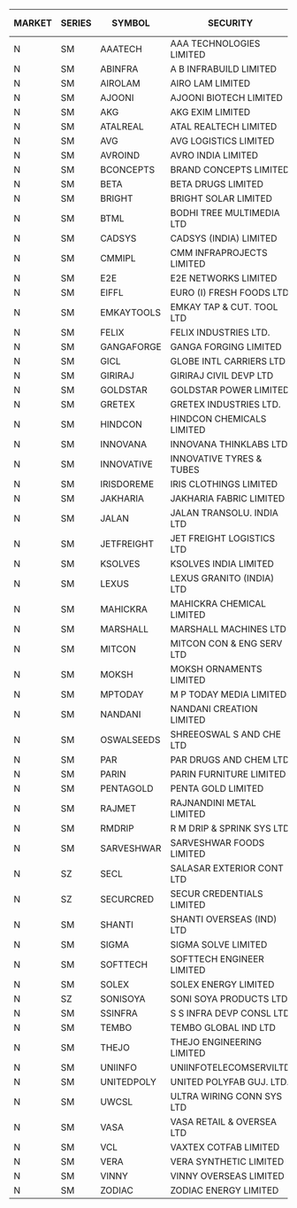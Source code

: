 


| MARKET | SERIES | SYMBOL | SECURITY | PREV CL PR | OPEN PRICE | HIGH PRICE | LOW PRICE | CLOSE PRICE | NET TRDVAL | NET TRDQTY | CORP IND | HI 52 WK | LO 52 WK |
| ----- | ----- | ----- | ----- | ----- | ----- | ----- | ----- | ----- | ----- | ----- | ----- | ----- | ----- |
| N | SM | AAATECH | AAA TECHNOLOGIES LIMITED | 42.20 | 42.25 | 42.25 | 42.20 | 42.20 | 253350.00 | 6000 |  | 48.00 | 42.20 |
| N | SM | ABINFRA | A B INFRABUILD LIMITED | 6.65 | 6.90 | 6.90 | 6.90 | 6.90 | 414000.00 | 60000 |  | 12.50 | 5.00 |
| N | SM | AIROLAM | AIRO LAM LIMITED | 28.00 | 30.00 | 30.00 | 30.00 | 30.00 | 90000.00 | 3000 |  | 36.00 | 14.45 |
| N | SM | AJOONI | AJOONI BIOTECH LIMITED | 31.90 | 32.50 | 32.50 | 32.50 | 32.50 | 390000.00 | 12000 |  | 36.50 | 6.35 |
| N | SM | AKG | AKG EXIM LIMITED | 92.80 | 90.00 | 94.80 | 88.25 | 94.80 | 1747520.00 | 19200 |  | 94.80 | 32.00 |
| N | SM | ATALREAL | ATAL REALTECH LIMITED | 36.45 | 37.00 | 37.00 | 37.00 | 37.00 | 59200.00 | 1600 |  | 51.00 | 33.70 |
| N | SM | AVG | AVG LOGISTICS LIMITED | 48.25 | 45.85 | 45.85 | 45.85 | 45.85 | 110040.00 | 2400 |  | 69.00 | 23.10 |
| N | SM | AVROIND | AVRO INDIA LIMITED | 51.00 | 50.00 | 50.00 | 48.60 | 48.60 | 1797200.00 | 36000 |  | 63.20 | 35.00 |
| N | SM | BCONCEPTS | BRAND CONCEPTS LIMITED | 25.70 | 26.00 | 26.00 | 26.00 | 26.00 | 78000.00 | 3000 |  | 32.05 | 13.70 |
| N | SM | BETA | BETA DRUGS LIMITED | 117.00 | 118.00 | 118.95 | 115.00 | 118.95 | 1118040.00 | 9600 |  | 140.80 | 37.00 |
| N | SM | BRIGHT | BRIGHT SOLAR LIMITED | 8.00 | 8.00 | 8.40 | 8.00 | 8.40 | 650250.00 | 78000 |  | 14.50 | 4.70 |
| N | SM | BTML | BODHI TREE MULTIMEDIA LTD | 85.00 | 72.50 | 76.50 | 72.50 | 76.50 | 265800.00 | 3600 |  | 96.00 | 68.50 |
| N | SM | CADSYS | CADSYS (INDIA) LIMITED | 20.05 | 20.10 | 20.10 | 19.90 | 19.90 | 80000.00 | 4000 |  | 33.90 | 15.50 |
| N | SM | CMMIPL | CMM INFRAPROJECTS LIMITED | 4.10 | 4.10 | 4.10 | 3.90 | 3.90 | 47700.00 | 12000 |  | 9.25 | 2.25 |
| N | SM | E2E | E2E NETWORKS LIMITED | 50.50 | 51.00 | 51.00 | 50.00 | 50.00 | 404400.00 | 8000 |  | 61.30 | 13.30 |
| N | SM | EIFFL | EURO (I) FRESH FOODS LTD | 75.35 | 75.50 | 76.00 | 75.50 | 76.00 | 121200.00 | 1600 |  | 115.25 | 64.80 |
| N | SM | EMKAYTOOLS | EMKAY TAP & CUT. TOOL LTD | 124.95 | 128.00 | 128.00 | 128.00 | 128.00 | 76800.00 | 600 |  | 164.75 | 58.65 |
| N | SM | FELIX | FELIX INDUSTRIES LTD. | 39.75 | 41.50 | 41.50 | 41.50 | 41.50 | 166000.00 | 4000 |  | 41.50 | 10.80 |
| N | SM | GANGAFORGE | GANGA FORGING LIMITED | 27.10 | 27.60 | 27.95 | 27.40 | 27.95 | 1544000.00 | 56000 |  | 34.70 | 8.70 |
| N | SM | GICL | GLOBE INTL CARRIERS LTD | 20.00 | 20.20 | 20.20 | 20.20 | 20.20 | 121200.00 | 6000 |  | 23.80 | 14.20 |
| N | SM | GIRIRAJ | GIRIRAJ CIVIL DEVP LTD | 38.85 | 40.75 | 40.75 | 40.75 | 40.75 | 48900.00 | 1200 |  | 40.75 | 20.95 |
| N | SM | GOLDSTAR | GOLDSTAR POWER LIMITED | 21.75 | 20.70 | 20.70 | 20.70 | 20.70 | 124200.00 | 6000 |  | 25.45 | 20.70 |
| N | SM | GRETEX | GRETEX INDUSTRIES LTD. | 8.80 | 9.00 | 9.00 | 9.00 | 9.00 | 54000.00 | 6000 |  | 9.10 | 5.20 |
| N | SM | HINDCON | HINDCON CHEMICALS LIMITED | 25.20 | 25.90 | 25.90 | 25.90 | 25.90 | 103600.00 | 4000 |  | 27.00 | 8.05 |
| N | SM | INNOVANA | INNOVANA THINKLABS LTD. | 85.00 | 81.50 | 82.10 | 81.50 | 82.10 | 326600.00 | 4000 |  | 125.00 | 70.25 |
| N | SM | INNOVATIVE | INNOVATIVE TYRES & TUBES | 8.70 | 9.00 | 9.00 | 9.00 | 9.00 | 27000.00 | 3000 |  | 11.60 | 5.40 |
| N | SM | IRISDOREME | IRIS CLOTHINGS LIMITED | 60.00 | 62.00 | 62.00 | 62.00 | 62.00 | 347200.00 | 5600 |  | 192.00 | 28.50 |
| N | SM | JAKHARIA | JAKHARIA FABRIC LIMITED | 145.00 | 145.00 | 145.00 | 145.00 | 145.00 | 116000.00 | 800 |  | 187.00 | 140.00 |
| N | SM | JALAN | JALAN TRANSOLU. INDIA LTD | 3.15 | 3.00 | 3.00 | 3.00 | 3.00 | 9000.00 | 3000 |  | 6.65 | 2.75 |
| N | SM | JETFREIGHT | JET FREIGHT LOGISTICS LTD | 19.55 | 20.35 | 20.35 | 20.35 | 20.35 | 81400.00 | 4000 |  | 21.60 | 11.90 |
| N | SM | KSOLVES | KSOLVES INDIA LIMITED | 559.55 | 545.00 | 545.00 | 545.00 | 545.00 | 327000.00 | 600 |  | 661.50 | 102.05 |
| N | SM | LEXUS | LEXUS GRANITO (INDIA) LTD | 21.10 | 20.90 | 20.95 | 20.85 | 20.95 | 2820700.00 | 135000 |  | 22.50 | 4.55 |
| N | SM | MAHICKRA | MAHICKRA CHEMICAL LIMITED | 79.10 | 80.90 | 80.90 | 80.90 | 80.90 | 121350.00 | 1500 |  | 92.90 | 70.00 |
| N | SM | MARSHALL | MARSHALL MACHINES LTD | 10.35 | 10.85 | 10.85 | 10.85 | 10.85 | 65100.00 | 6000 |  | 16.50 | 4.85 |
| N | SM | MITCON | MITCON CON & ENG SERV LTD | 39.00 | 40.50 | 40.50 | 40.50 | 40.50 | 243000.00 | 6000 |  | 43.00 | 36.50 |
| N | SM | MOKSH | MOKSH ORNAMENTS LIMITED | 39.95 | 39.00 | 39.00 | 39.00 | 39.00 | 117000.00 | 3000 |  | 42.50 | 21.00 |
| N | SM | MPTODAY | M P TODAY MEDIA LIMITED | 15.00 | 14.25 | 14.25 | 14.25 | 14.25 | 28500.00 | 2000 |  | 22.10 | 9.70 |
| N | SM | NANDANI | NANDANI CREATION LIMITED | 22.05 | 23.15 | 23.15 | 23.10 | 23.15 | 809250.00 | 35000 |  | 23.15 | 7.35 |
| N | SM | OSWALSEEDS | SHREEOSWAL S AND CHE LTD | 41.30 | 39.25 | 39.25 | 39.25 | 39.25 | 157000.00 | 4000 |  | 50.45 | 21.80 |
| N | SM | PAR | PAR DRUGS AND CHEM LTD | 65.00 | 65.10 | 65.90 | 65.00 | 65.70 | 1574000.00 | 24000 |  | 74.80 | 26.20 |
| N | SM | PARIN | PARIN FURNITURE LIMITED | 61.00 | 60.00 | 60.00 | 60.00 | 60.00 | 120000.00 | 2000 |  | 75.00 | 40.85 |
| N | SM | PENTAGOLD | PENTA GOLD LIMITED | 59.25 | 62.15 | 62.15 | 62.15 | 62.15 | 186450.00 | 3000 |  | 62.15 | 15.40 |
| N | SM | RAJMET | RAJNANDINI METAL LIMITED | 31.15 | 33.05 | 33.05 | 31.55 | 31.55 | 769600.00 | 24000 |  | 41.30 | 23.85 |
| N | SM | RMDRIP | R M DRIP & SPRINK SYS LTD | 34.85 | 34.85 | 35.50 | 33.15 | 33.15 | 405900.00 | 12000 |  | 63.00 | 14.65 |
| N | SM | SARVESHWAR | SARVESHWAR FOODS LIMITED | 13.00 | 13.00 | 13.00 | 12.35 | 12.35 | 80160.00 | 6400 |  | 15.35 | 8.45 |
| N | SZ | SECL | SALASAR EXTERIOR CONT LTD | 12.50 | 12.05 | 13.10 | 11.95 | 13.10 | 1049700.00 | 87000 |  | 13.85 | 11.95 |
| N | SZ | SECURCRED | SECUR CREDENTIALS LIMITED | 19.20 | 19.20 | 19.85 | 19.20 | 19.70 | 59040.00 | 3000 |  | 19.85 | 15.95 |
| N | SM | SHANTI | SHANTI OVERSEAS (IND) LTD | 23.25 | 23.00 | 23.25 | 23.00 | 23.25 | 208125.00 | 9000 |  | 24.25 | 14.00 |
| N | SM | SIGMA | SIGMA SOLVE LIMITED | 45.00 | 45.00 | 45.00 | 45.00 | 45.00 | 135000.00 | 3000 |  | 53.90 | 33.80 |
| N | SM | SOFTTECH | SOFTTECH ENGINEER LIMITED | 91.00 | 92.20 | 92.20 | 92.20 | 92.20 | 147520.00 | 1600 |  | 97.00 | 32.45 |
| N | SM | SOLEX | SOLEX ENERGY LIMITED | 34.50 | 34.50 | 34.50 | 34.50 | 34.50 | 69000.00 | 2000 |  | 38.00 | 19.20 |
| N | SZ | SONISOYA | SONI SOYA PRODUCTS LTD. | 14.60 | 14.30 | 14.30 | 13.90 | 14.05 | 252600.00 | 18000 |  | 14.30 | 13.90 |
| N | SM | SSINFRA | S S INFRA DEVP CONSL LTD | 9.50 | 9.50 | 9.60 | 9.50 | 9.50 | 1173450.00 | 123000 |  | 14.45 | 5.65 |
| N | SM | TEMBO | TEMBO GLOBAL IND LTD | 190.00 | 194.00 | 194.00 | 182.00 | 190.50 | 8811900.00 | 48000 |  | 210.00 | 115.00 |
| N | SM | THEJO | THEJO ENGINEERING LIMITED | 1237.50 | 1165.00 | 1175.00 | 1165.00 | 1165.50 | 584100.00 | 500 |  | 1468.50 | 350.55 |
| N | SM | UNIINFO | UNIINFOTELECOMSERVILTD | 23.40 | 22.25 | 22.30 | 22.25 | 22.30 | 89100.00 | 4000 |  | 31.20 | 7.85 |
| N | SM | UNITEDPOLY | UNITED POLYFAB GUJ. LTD. | 53.50 | 50.85 | 56.00 | 50.85 | 52.00 | 4752150.00 | 90000 |  | 59.75 | 5.95 |
| N | SM | UWCSL | ULTRA WIRING CONN SYS LTD | 26.00 | 27.25 | 27.25 | 27.25 | 27.25 | 109000.00 | 4000 |  | 27.25 | 22.65 |
| N | SM | VASA | VASA RETAIL & OVERSEA LTD | 7.00 | 7.35 | 7.35 | 7.35 | 7.35 | 176400.00 | 24000 |  | 8.25 | 5.00 |
| N | SM | VCL | VAXTEX COTFAB LIMITED | 23.50 | 23.50 | 23.50 | 23.50 | 23.50 | 141000.00 | 6000 |  | 27.35 | 15.20 |
| N | SM | VERA | VERA SYNTHETIC LIMITED | 42.60 | 44.70 | 44.70 | 44.70 | 44.70 | 67050.00 | 1500 |  | 112.60 | 39.80 |
| N | SM | VINNY | VINNY OVERSEAS LIMITED | 36.00 | 36.10 | 36.30 | 36.10 | 36.30 | 1954800.00 | 54000 |  | 43.00 | 32.90 |
| N | SM | ZODIAC | ZODIAC ENERGY LIMITED | 14.05 | 13.40 | 13.40 | 13.40 | 13.40 | 53600.00 | 4000 |  | 23.75 | 11.25 |



